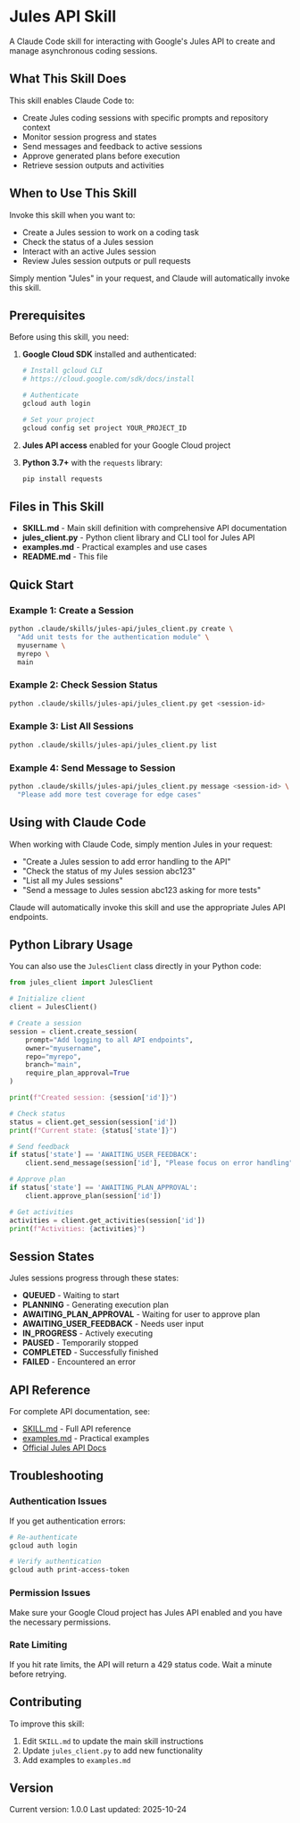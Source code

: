# Jules API Skill

A Claude Code skill for interacting with Google's Jules API to create and manage asynchronous coding sessions.

## What This Skill Does

This skill enables Claude Code to:
- Create Jules coding sessions with specific prompts and repository context
- Monitor session progress and states
- Send messages and feedback to active sessions
- Approve generated plans before execution
- Retrieve session outputs and activities

## When to Use This Skill

Invoke this skill when you want to:
- Create a Jules session to work on a coding task
- Check the status of a Jules session
- Interact with an active Jules session
- Review Jules session outputs or pull requests

Simply mention "Jules" in your request, and Claude will automatically invoke this skill.

## Prerequisites

Before using this skill, you need:

1. **Google Cloud SDK** installed and authenticated:
   ```bash
   # Install gcloud CLI
   # https://cloud.google.com/sdk/docs/install

   # Authenticate
   gcloud auth login

   # Set your project
   gcloud config set project YOUR_PROJECT_ID
   ```

2. **Jules API access** enabled for your Google Cloud project

3. **Python 3.7+** with the `requests` library:
   ```bash
   pip install requests
   ```

## Files in This Skill

- **SKILL.md** - Main skill definition with comprehensive API documentation
- **jules_client.py** - Python client library and CLI tool for Jules API
- **examples.md** - Practical examples and use cases
- **README.md** - This file

## Quick Start

### Example 1: Create a Session

```bash
python .claude/skills/jules-api/jules_client.py create \
  "Add unit tests for the authentication module" \
  myusername \
  myrepo \
  main
```

### Example 2: Check Session Status

```bash
python .claude/skills/jules-api/jules_client.py get <session-id>
```

### Example 3: List All Sessions

```bash
python .claude/skills/jules-api/jules_client.py list
```

### Example 4: Send Message to Session

```bash
python .claude/skills/jules-api/jules_client.py message <session-id> \
  "Please add more test coverage for edge cases"
```

## Using with Claude Code

When working with Claude Code, simply mention Jules in your request:

- "Create a Jules session to add error handling to the API"
- "Check the status of my Jules session abc123"
- "List all my Jules sessions"
- "Send a message to Jules session abc123 asking for more tests"

Claude will automatically invoke this skill and use the appropriate Jules API endpoints.

## Python Library Usage

You can also use the `JulesClient` class directly in your Python code:

```python
from jules_client import JulesClient

# Initialize client
client = JulesClient()

# Create a session
session = client.create_session(
    prompt="Add logging to all API endpoints",
    owner="myusername",
    repo="myrepo",
    branch="main",
    require_plan_approval=True
)

print(f"Created session: {session['id']}")

# Check status
status = client.get_session(session['id'])
print(f"Current state: {status['state']}")

# Send feedback
if status['state'] == 'AWAITING_USER_FEEDBACK':
    client.send_message(session['id'], "Please focus on error handling")

# Approve plan
if status['state'] == 'AWAITING_PLAN_APPROVAL':
    client.approve_plan(session['id'])

# Get activities
activities = client.get_activities(session['id'])
print(f"Activities: {activities}")
```

## Session States

Jules sessions progress through these states:

- **QUEUED** - Waiting to start
- **PLANNING** - Generating execution plan
- **AWAITING_PLAN_APPROVAL** - Waiting for user to approve plan
- **AWAITING_USER_FEEDBACK** - Needs user input
- **IN_PROGRESS** - Actively executing
- **PAUSED** - Temporarily stopped
- **COMPLETED** - Successfully finished
- **FAILED** - Encountered an error

## API Reference

For complete API documentation, see:
- [SKILL.md](./SKILL.md) - Full API reference
- [examples.md](./examples.md) - Practical examples
- [Official Jules API Docs](https://developers.google.com/jules/api/reference/rest)

## Troubleshooting

### Authentication Issues

If you get authentication errors:
```bash
# Re-authenticate
gcloud auth login

# Verify authentication
gcloud auth print-access-token
```

### Permission Issues

Make sure your Google Cloud project has Jules API enabled and you have the necessary permissions.

### Rate Limiting

If you hit rate limits, the API will return a 429 status code. Wait a minute before retrying.

## Contributing

To improve this skill:
1. Edit `SKILL.md` to update the main skill instructions
2. Update `jules_client.py` to add new functionality
3. Add examples to `examples.md`

## Version

Current version: 1.0.0
Last updated: 2025-10-24
